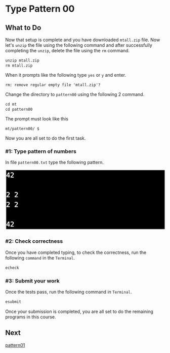Type Pattern 00
===============

What to Do
----------
Now that setup is complete and you have downloaded `mtall.zip` file. Now let's `unzip` the file using the following command and after successfully completing the `unzip`, delete the file using the `rm` command.

    unzip mtall.zip
    rm mtall.zip

When it prompts like the following type `yes` or `y` and enter.

    rm: remove regular empty file 'mtall.zip'?

Change the directory to `pattern00` using the following 2 command.

    cd mt
    cd pattern00

The prompt must look like this

    mt/pattern00/ $

Now you are all set to do the first task.


### #1: Type pattern of numbers

In file `pattern00.txt` type the following pattern.

![pattern00](./pattern00.png)  

### #2: Check correctness
Once you have completed typing, to check the correctness, run the following `command` in the `Terminal`.  
```bash
echeck
```

### #3: Submit your work
Once the tests pass, run the following command in `Terminal`.
```bash
esubmit
```

Once your submission is completed, you are all set to do the remaining programs in this course.

Next
----
[pattern01](../pattern01/)